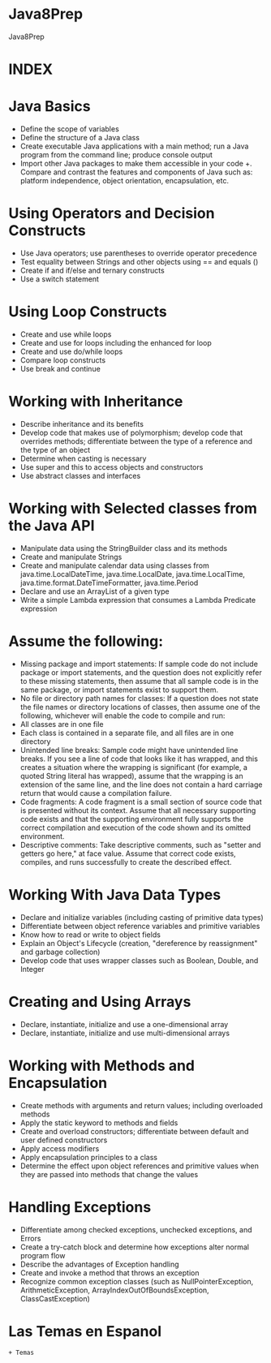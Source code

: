 # Java8Prep
Java8Prep


<h1> INDEX </h1>

# Java Basics 

  +  Define the scope of variables 
  +  Define the structure of a Java class
  +  Create executable Java applications with a main method; run a Java program from the command line; produce console output
  +  Import other Java packages to make them accessible in your code
  +. Compare and contrast the features and components of Java such as: platform independence, object orientation, encapsulation, etc.

# Using Operators and Decision Constructs 

 +  Use Java operators; use parentheses to override operator precedence
 +  Test equality between Strings and other objects using == and equals ()
 +  Create if and if/else and ternary constructs 
 +  Use a switch statement 

# Using Loop Constructs 

  +  Create and use while loops
  +  Create and use for loops including the enhanced for loop
  +  Create and use do/while loops
  +  Compare loop constructs
  +  Use break and continue  

# Working with Inheritance 

   + Describe inheritance and its benefits
   + Develop code that makes use of polymorphism; develop code that overrides methods;  differentiate between the type of a reference and the type of an object
   + Determine when casting is necessary
   + Use super and this to access objects and constructors
   + Use abstract classes and interfaces

# Working with Selected classes from the Java API 

 +  Manipulate data using the StringBuilder class and its methods
 +  Create and manipulate Strings
 +  Create and manipulate calendar data using classes from java.time.LocalDateTime,  java.time.LocalDate, java.time.LocalTime, java.time.format.DateTimeFormatter, java.time.Period
 +  Declare and use an ArrayList of a given type 
 +  Write a simple Lambda expression that consumes a Lambda Predicate expression

# Assume the following:

  +  Missing package and import statements: If sample code do not include package or import statements, and the question does not explicitly refer to these missing statements, then assume that all sample code is in the same package, or import statements exist to support them.
  +  No file or directory path names for classes: If a question does not state the file names or directory locations of classes, then assume one of the following, whichever will enable the code to compile and run:
   +  All classes are in one file
   +  Each class is contained in a separate file, and all files are in one directory
   +  Unintended line breaks: Sample code might have unintended line breaks. If you see a line of code that looks like it has wrapped, and this creates a situation where the wrapping is significant (for example, a quoted String literal has wrapped), assume that the wrapping is an extension of the same line, and the line does not contain a hard carriage return that would cause a compilation failure.
   +  Code fragments: A code fragment is a small section of source code that is presented without its context. Assume that all necessary supporting code exists and that the supporting environment fully supports the correct compilation and execution of the code shown and its omitted environment.
  +  Descriptive comments: Take descriptive comments, such as "setter and getters go here," at face value. Assume that correct code exists, compiles, and runs successfully to create the described effect.

# Working With Java Data Types 

  +  Declare and initialize variables (including casting of primitive data types)
  +  Differentiate between object reference variables and primitive variables
  +  Know how to read or write to object fields
  +  Explain an Object's Lifecycle (creation, "dereference by reassignment" and garbage collection)
  +  Develop code that uses wrapper classes such as Boolean, Double, and Integer  

# Creating and Using Arrays 

  +  Declare, instantiate, initialize and use a one-dimensional array
  +  Declare, instantiate, initialize and use multi-dimensional arrays

# Working with Methods and Encapsulation 

  +  Create methods with arguments and return values; including overloaded methods
  +  Apply the static keyword to methods and fields  
  +  Create and overload constructors; differentiate between default and user defined constructors
  +  Apply access modifiers
  +  Apply encapsulation principles to a class
  +  Determine the effect upon object references and primitive values when they are passed  into methods that change the values

# Handling Exceptions 

   + Differentiate among checked exceptions, unchecked exceptions, and Errors
   + Create a try-catch block and determine how exceptions alter normal program flow
   + Describe the advantages of Exception handling 
   + Create and invoke a method that throws an exception
   + Recognize common exception classes (such as NullPointerException, ArithmeticException, ArrayIndexOutOfBoundsException, ClassCastException)

# Las Temas en Espanol

    + Temas

